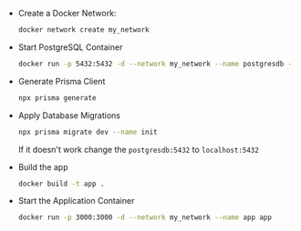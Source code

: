 - Create a Docker Network:

  ```sh
  docker network create my_network
  ```

- Start PostgreSQL Container

  ```sh
  docker run -p 5432:5432 -d --network my_network --name postgresdb -e POSTGRES_USER=user -e POSTGRES_PASSWORD=password -e POSTGRES_DB=dbname postgres
  ```

- Generate Prisma Client

  ```sh
  npx prisma generate
  ```

- Apply Database Migrations

  ```sh
  npx prisma migrate dev --name init
  ```

  If it doesn't work change the `postgresdb:5432` to `localhost:5432`

- Build the app

  ```sh
  docker build -t app .
  ```

- Start the Application Container
  ```sh
  docker run -p 3000:3000 -d --network my_network --name app app
  ```
